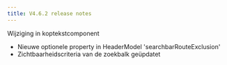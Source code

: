 ```yaml
---
title: V4.6.2 release notes
---
```


Wijziging in koptekstcomponent

- Nieuwe optionele property in HeaderModel 'searchbarRouteExclusion'
- Zichtbaarheidscriteria van de zoekbalk geüpdatet
